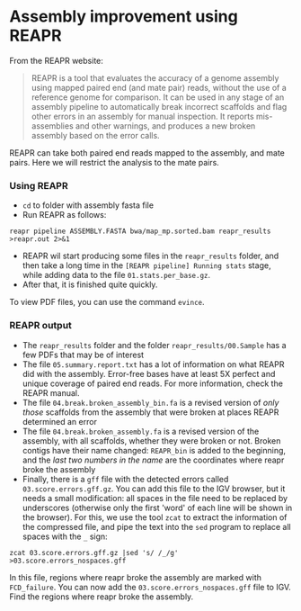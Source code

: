 Assembly improvement using REAPR
================================
From the REAPR website:
> REAPR is a tool that evaluates the accuracy of a genome assembly using mapped 
paired end (and mate pair) reads, without the use of a reference genome for 
comparison. It can be used in any stage of an assembly pipeline to automatically 
break incorrect scaffolds and flag other errors in an assembly for manual 
inspection. It reports mis-assemblies and other warnings, and produces a new 
broken assembly based on the error calls.

REAPR can take both paired end reads mapped to the assembly, and mate pairs. 
Here we will restrict the analysis to the mate pairs.

### Using REAPR

* `cd` to folder with assembly fasta file
* Run REAPR as follows:

```
reapr pipeline ASSEMBLY.FASTA bwa/map_mp.sorted.bam reapr_results >reapr.out 2>&1
```

* REAPR wil start producing some files in the `reapr_results` folder, and then 
take a long time in the `[REAPR pipeline] Running stats` stage, while adding 
data to the file `01.stats.per_base.gz`. 
* After that, it is finished quite quickly. 

To view PDF files, you can use the command `evince`.


### REAPR output
* The `reapr_results` folder and the folder `reapr_results/00.Sample` has a few 
PDFs that may be of interest
* The file `05.summary.report.txt` has a lot of information on what REAPR did 
with the assembly. Error-free bases have at least 5X perfect and unique 
coverage of paired end reads. For more information, check the REAPR manual.
* The file `04.break.broken_assembly_bin.fa` is a revised version of 
*only those* scaffolds from the assembly that were broken at places REAPR 
determined an error
* The file `04.break.broken_assembly.fa` is a revised version of the assembly, 
with all scaffolds, whether they were broken or not. Broken contigs have their 
name changed: `REAPR_bin` is added to the beginning, and the *last two numbers 
in the name* are the coordinates where reapr broke the assembly
* Finally, there is a `gff` file with the detected errors called 
`03.score.errors.gff.gz`. You can add this file to the IGV browser, but it needs 
a small modification: all spaces in the file need to be replaced by underscores 
(otherwise only the first 'word' of each line will be shown in the browser). 
For this, we use the tool `zcat` to extract the information of the compressed 
file, and pipe the text into the `sed` program to replace all spaces with the 
`_` sign:

```
zcat 03.score.errors.gff.gz |sed 's/ /_/g' >03.score.errors_nospaces.gff
```
In this file, regions where reapr broke the assembly are marked with 
`FCD_failure`. You can now add the `03.score.errors_nospaces.gff` file to 
IGV. Find the regions where reapr broke the assembly.

<!--
(using the `04.break.broken_assembly.fa` file) and see whether you agree 
with reapr's conclusion. 
-->